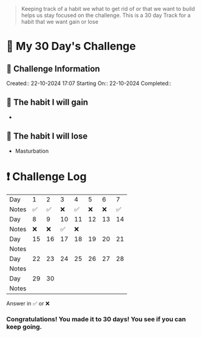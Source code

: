 
>Keeping track of a habit we what to get rid of or that we want to build helps us stay focused on the challenge. 
>This is a 30 day Track for a habit that we want gain or lose 


# 📅 My 30 Day's Challenge
## 📃 Challenge Information 
Created::  22-10-2024 17:07
Starting On:: 22-10-2024
Completed:: 

## 🎯 The habit I will gain
- 
## 🎯 The habit I will lose
- Masturbation 
# ❗ Challenge Log 


|       |     |     |     |       |     |     |     |
| ----- | --- | --- | --- | ----- | --- | --- | --- |
| Day   | 1   | 2   | 3   | 4     | 5   | 6   | 7   |
| Notes | ✅   | ✅   | ❌   | ✅     | ❌   | ❌   | ✅   |
| Day   | 8   | 9   | 10  | 11    | 12  | 13  | 14  |
| Notes | ❌   | ❌   | ✅   | ❌<br> |     |     |     |
| Day   | 15  | 16  | 17  | 18    | 19  | 20  | 21  |
| Notes |     |     |     |       |     |     |     |
| Day   | 22  | 23  | 24  | 25    | 26  | 27  | 28  |
| Notes |     |     |     |       |     |     |     |
| Day   | 29  | 30  |     |       |     |     |     |
| Notes |     |     |     |       |     |     |     |
Answer in ✅ or ❌
### Congratulations! You made it to 30 days! You see if you can keep going.